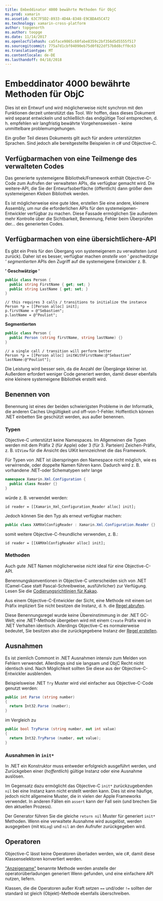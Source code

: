 ```yaml
---
title: Embeddinator 4000 bewährte Methoden für ObjC
ms.prod: xamarin
ms.assetid: 63C7F5D2-8933-4D4A-8348-E9CBDA45C472
ms.technology: xamarin-cross-platform
author: topgenorth
ms.author: toopge
ms.date: 11/14/2017
ms.openlocfilehash: ca5face9865c60fabe8359c2bf356d5d5555f517
ms.sourcegitcommit: 775a7d1cbf04090eb75d0f822df57b8d8cff0c63
ms.translationtype: MT
ms.contentlocale: de-DE
ms.lasthandoff: 04/18/2018
---
```

# <a name="embeddinator-4000-best-practices-for-objc"></a>Embeddinator 4000 bewährte Methoden für ObjC

Dies ist ein Entwurf und wird möglicherweise nicht synchron mit den Funktionen derzeit unterstützt das Tool. Wir hoffen, dass dieses Dokument wird separat entwickeln und schließlich das endgültige Tool entsprechen, d. h. empfehlen wir langfristig bewährte Vorgehensweisen - keine unmittelbare problemumgehungen.

Ein großer Teil dieses Dokuments gilt auch für andere unterstützten Sprachen. Sind jedoch alle bereitgestellte Beispielen in c# und Objective-C.

## <a name="exposing-a-subset-of-the-managed-code"></a>Verfügbarmachen von eine Teilmenge des verwalteten Codes

Das generierte systemeigene Bibliothek/Framework enthält Objective-C-Code zum Aufrufen der verwalteten APIs, die verfügbar gemacht wird. Die weitere-API, die Sie der Entwurfsoberfläche (öffentlich) dann größer dem systemeigenen _Kleben_ Bibliothek werden.

Es ist möglicherweise eine gute Idee, erstellen Sie eine andere, kleinere Assembly, um nur die erforderlichen APIs für den systemeigenen-Entwickler verfügbar zu machen. Diese Fassade ermöglichen Sie außerdem mehr Kontrolle über die Sichtbarkeit, Benennung, Fehler beim Überprüfen der... des generierten Codes.

## <a name="exposing-a-chunkier-api"></a>Verfügbarmachen von eine übersichtlichere-API

Es gibt ein Preis für den Übergang von systemeigenem zu verwalteten (und zurück). Daher ist es besser, verfügbar machen _anstelle von ' geschwätzige ' segmentierten_ APIs den Zugriff auf die systemeigene Entwickler z. B.

**' Geschwätzige '**

```csharp
public class Person {
  public string FirstName { get; set; }
  public string LastName { get; set; }
}
```

```objc
// this requires 3 calls / transitions to initialize the instance
Person *p = [[Person alloc] init];
p.firstName = @"Sebastien";
p.lastName = @"Pouliot";
```

**Segmentierten**

```csharp
public class Person {
  public Person (string firstName, string lastName) {}
}
```

```objc
// a single call / transition will perform better
Person *p = [[Person alloc] initWithFirstName:@"Sebastien" lastName:@"Pouliot"];
```

Die Leistung wird besser sein, da die Anzahl der Übergänge kleiner ist. Außerdem erfordert weniger Code generiert werden, damit dieser ebenfalls eine kleinere systemeigene Bibliothek erstellt wird.

## <a name="naming"></a>Benennen von

Benennung ist eines der beiden schwierigsten Probleme in der Informatik, die anderen Caches Ungültigkeit und off-von-1-Fehler. Hoffentlich können .NET einbetten Sie geschützt werden, aus außer benennen.

### <a name="types"></a>Typen

Objective-C unterstützt keine Namespaces. Im Allgemeinen die Typen werden mit dem Präfix 2 (für Apple) oder 3 (für 3. Parteien) Zeichen-Präfix, z. B. `UIView` für die Ansicht des UIKit kennzeichnet die das Framework.

Für Typen von .NET ist überspringen den Namespace nicht möglich, wie es verwirrende, oder doppelte Namen führen kann. Dadurch wird z. B. vorhandene .NET-oder Schematypen sehr lange

```csharp
namespace Xamarin.Xml.Configuration {
  public class Reader {}
}
```

würde z. B. verwendet werden:

```objc
id reader = [[Xamarin_Xml_Configuration_Reader alloc] init];
```

Jedoch können Sie den Typ als erneut verfügbar machen:

```csharp
public class XAMXmlConfigReader : Xamarin.Xml.Configuration.Reader {}
```

somit weitere Objective-C-freundliche verwenden, z. B.:

```objc
id reader = [[XAMXmlConfigReader alloc] init];
```

### <a name="methods"></a>Methoden

Auch gute .NET Namen möglicherweise nicht ideal für eine Objective-C-API.

Benennungskonventionen in Objective-C unterscheiden sich von .NET (Camel-Case statt Pascal-Schreibweise, ausführlicher) zur Verfügung.
Lesen Sie die [Codierungsrichtlinien für Kakao](https://developer.apple.com/library/content/documentation/Cocoa/Conceptual/CodingGuidelines/Articles/NamingMethods.html#//apple_ref/doc/uid/20001282-BCIGIJJF).

Aus einem Objective-C-Entwickler der Sicht, eine Methode mit einem `Get` Präfix impliziert Sie nicht besitzen die Instanz, d. h. die [Regel abrufen](https://developer.apple.com/library/content/documentation/CoreFoundation/Conceptual/CFMemoryMgmt/Concepts/Ownership.html#//apple_ref/doc/uid/20001148-SW1).

Diese Benennungsregel wurde keine Übereinstimmung in der .NET GC-Welt; eine .NET-Methode übergeben wird mit einem `Create` Präfix wird in .NET Verhalten identisch. Allerdings Objective-C es normalerweise bedeutet, Sie besitzen also die zurückgegebene Instanz der [Regel erstellen](https://developer.apple.com/library/content/documentation/CoreFoundation/Conceptual/CFMemoryMgmt/Concepts/Ownership.html#//apple_ref/doc/uid/20001148-103029).

## <a name="exceptions"></a>Ausnahmen

Es ist ziemlich Commont in .NET Ausnahmen intensiv zum Melden von Fehlern verwendet. Allerdings sind sie langsam und ObjC Recht nicht identisch sind. Nach Möglichkeit sollten Sie diese aus der Objective-C-Entwickler ausblenden.

Beispielsweise .NET `Try` Muster wird viel einfacher aus Objective-C-Code genutzt werden:

```csharp
public int Parse (string number)
{
  return Int32.Parse (number);
}
```

im Vergleich zu

```csharp
public bool TryParse (string number, out int value)
{
  return Int32.TryParse (number, out value);
}
```

### <a name="exceptions-inside-init"></a>Ausnahmen in `init*`

In .NET ein Konstruktor muss entweder erfolgreich ausgeführt werden, und Zurückgeben einer (_hoffentlich_) gültige Instanz oder eine Ausnahme auslösen.

Im Gegensatz dazu ermöglicht das Objective-C `init*` zurückzugebenden `nil` bei eine Instanz kann nicht erstellt werden kann. Dies ist eine häufige, jedoch nicht allgemeine Muster, die in vielen der Apple Frameworks verwendet. In anderen Fällen ein `assert` kann der Fall sein (und brechen Sie den aktuellen Prozess).

Der Generator führen Sie die gleiche `return nil` Muster für generiert `init*` Methoden. Wenn eine verwaltete Ausnahme wird ausgelöst, werden ausgegeben (mit `NSLog`) und `nil` an den Aufrufer zurückgegeben wird.

## <a name="operators"></a>Operatoren

Objective-C lässt keine Operatoren überladen werden, wie c#, damit diese Klassenselektoren konvertiert werden.

["Anzeigename"](/dotnet/standard/design-guidelines/operator-overloads/) benannte Methode werden anstelle der operatorüberladungen generiert Wenn gefunden, und eine einfachere API nutzen, liefern.

Klassen, die die Operatoren außer Kraft setzen `==` und/oder `!=` sollten der standard ist gleich (Objekt)-Methode ebenfalls überschreiben.
